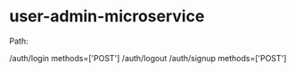 # user-admin-microservice

Path:

/auth/login  methods=['POST']
/auth/logout
/auth/signup methods=['POST']
